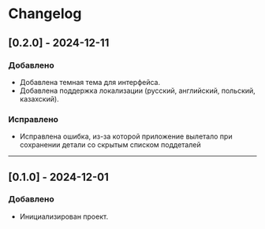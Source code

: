 # Changelog

## [0.2.0] - 2024-12-11
### Добавлено
- Добавлена темная тема для интерфейса.
- Добавлена поддержка локализации (русский, английский, польский, казахский).

### Исправлено
- Исправлена ошибка, из-за которой приложение вылетало при сохранении детали со скрытым списком поддеталей

---

## [0.1.0] - 2024-12-01
### Добавлено
- Инициализирован проект.

